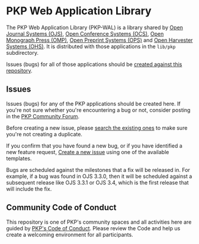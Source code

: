 PKP Web Application Library
=======

The PKP Web Application Library (PKP-WAL) is a library shared by [Open Journal Systems (OJS)](https://github.com/pkp/ojs), [Open Conference Systems (OCS)](https://github.com/pkp/ocs), [Open Monograph Press (OMP)](http://github.com/pkp/omp), [Open Preprint Systems (OPS)](https://github.com/pkp/ops) and [Open Harvester Systems (OHS)](https://github.com/pkp/harvester). It is distributed with those applications in the `lib/pkp` subdirectory.

Issues (bugs) for all of those applications should be [created against this repository](https://github.com/pkp/pkp-lib/issues).

## Issues
Issues (bugs) for any of the PKP applications should be created here. If you're not sure whether you're encountering a bug or not, consider posting in the [PKP Community Forum](https://forum.pkp.sfu.ca/).

Before creating a new issue, please [search the existing ones](https://github.com/pkp/pkp-lib/issues) to make sure you're not creating a duplicate.

If you confirm that you have found a new bug, or if you have identified a new feature request, [Create a new issue](https://github.com/pkp/pkp-lib/issues/new/choose) using one of the available templates.

Bugs are scheduled against the milestones that a fix will be released in. For example, if a bug was found in OJS 3.3.0, then it will be scheduled against a subsequent release like OJS 3.3.1 or OJS 3.4, which is the first release that will include the fix.

## Community Code of Conduct
This repository is one of PKP's community spaces and all activities here are guided by [PKP's Code of Conduct](https://pkp.sfu.ca/code-of-conduct/). Please review the Code and help us create a welcoming environment for all participants.
